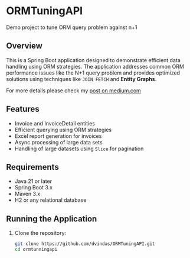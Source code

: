 # ORMTuningAPI
Demo project to tune ORM query problem against n+1

## Overview
This is a Spring Boot application designed to demonstrate efficient data handling using ORM strategies. The application addresses common ORM performance issues like the N+1 query problem and provides optimized solutions using techniques like `JOIN FETCH` and **Entity Graphs**.

For more details please check my [post on medium.com](https://medium.com/@dperez_/n-1-problem-the-silent-performance-killer-in-orms-4980830cba93)

## Features
- Invoice and InvoiceDetail entities
- Efficient querying using ORM strategies
- Excel report generation for invoices
- Async processing of large data sets
- Handling of large datasets using `Slice` for pagination

## Requirements
- Java 21 or later
- Spring Boot 3.x
- Maven 3.x
- H2 or any relational database

## Running the Application
1. Clone the repository:
   ```bash
   git clone https://github.com/dvindas/ORMTuningAPI.git
   cd ormtunningapi
